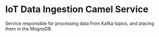 # IoT Data Ingestion Camel Service

Service responsible for processing data from Kafka topics, and placing them in
the MognoDB.